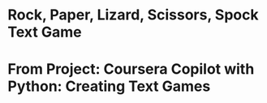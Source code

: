 # Rock, Paper, Lizard, Scissors, Spock Text Game
# From Project: Coursera Copilot with Python: Creating Text Games
